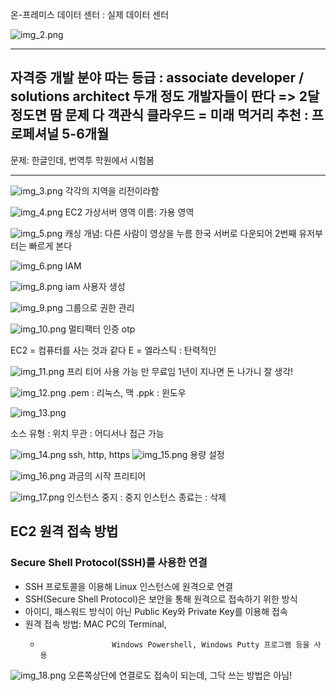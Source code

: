 온-프레미스 데이터 센터 : 실제 데이터 센터 

![img_2.png](img_2.png)

---
자격증 개발 분야 따는 등급 :  associate
developer /   solutions architect
두개 정도 개발자들이 딴다 => 2달정도면 땀
문제 다 객관식
클라우드 = 미래 먹거리
추천 : 프로페셔널 5-6개월
---
문제: 한글인데, 번역투
학원에서 시험봄

---

![img_3.png](img_3.png)
각각의 지역을 리전이라함


![img_4.png](img_4.png)
EC2  가상서버 
영역 이름: 가용 영역

![img_5.png](img_5.png)
캐싱 개념: 다른 사람이 영상을 누름 한국 서버로 다운되어 2번째 유저부터는 빠르게 본다

![img_6.png](img_6.png)
IAM 

![img_8.png](img_8.png)
iam 사용자 생성

![img_9.png](img_9.png)
그룹으로 권한 관리

![img_10.png](img_10.png)
멀티팩터 인증 otp

EC2 = 컴퓨터를 사는 것과 같다
E = 엘라스틱 : 탄력적인

![img_11.png](img_11.png)
 프리 티어 사용 가능 만 무료임 
1년이 지나면 돈 나가니 잘 생각!


![img_12.png](img_12.png)
.pem : 리눅스, 맥
.ppk : 윈도우


![img_13.png](img_13.png)

소스 유형 : 위치 무관 : 어디서나 접근 가능

![img_14.png](img_14.png)
ssh, http, https
![img_15.png](img_15.png)
용량 설정



![img_16.png](img_16.png)
과금의 시작  프리티어

![img_17.png](img_17.png)
인스턴스 중지 :    중지
인스턴스 종료는 : 삭제


## EC2 원격 접속 방법

### Secure Shell Protocol(SSH)를 사용한 연결

- SSH 프로토콜을 이용해 Linux 인스턴스에 원격으로 연결
- SSH(Secure Shell Protocol)은 보안을 통해 원격으로 접속하기 위한 방식
- 아이디, 패스워드 방식이 아닌 Public Key와 Private Key를 이용해 접속
- 원격 접속 방법: MAC PC의 Terminal, 
  -                     Windows Powershell, Windows Putty 프로그램 등을 사용
  

![img_18.png](img_18.png)
오른쪽상단에 연결로도 접속이 되는데, 그닥 쓰는 방법은 아님!



